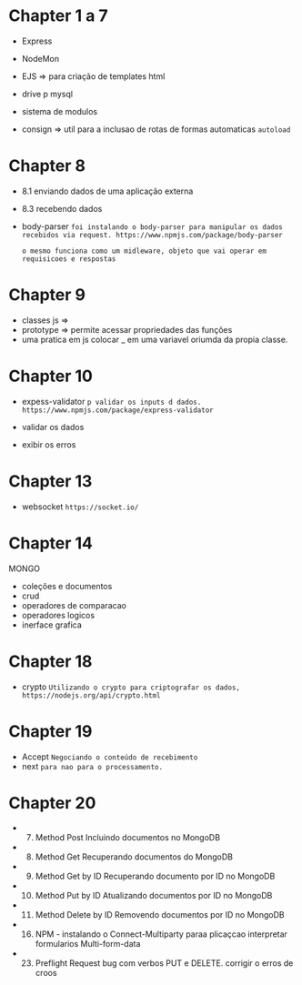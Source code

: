 

# Chapter 1 a 7

- Express
- NodeMon
- EJS 		=> para criação de templates html

- drive p mysql
- sistema de modulos
- consign    => util para a inclusao de rotas de formas automaticas `autoload`




# Chapter 8 

- 8.1 enviando dados de uma aplicação externa
- 8.3 recebendo dados
	
- body-parser
	`foi instalando o body-parser para manipular os dados recebidos via request. https://www.npmjs.com/package/body-parser`

	`o mesmo funciona como um midleware, objeto que vai operar em requisicoes e respostas`




# Chapter 9

- classes js     => 
- prototype      => permite acessar propriedades das funções
- uma pratica em js colocar _ em uma variavel oriumda da propia classe.




# Chapter 10

- expess-validator
	`p validar os inputs d dados. https://www.npmjs.com/package/express-validator`

- validar os dados
- exibir os erros



# Chapter 13

- websocket 
	`https://socket.io/`




# Chapter 14

MONGO
- coleções e documentos
- crud
- operadores de comparacao
- operadores logicos
- inerface grafica




# Chapter 18

- crypto
	`Utilizando o crypto para criptografar os dados, https://nodejs.org/api/crypto.html`




# Chapter 19

- Accept `Negociando o conteúdo de recebimento`
- next   `para nao para o processamento.`


# Chapter 20

- 7. Method Post Incluindo documentos no MongoDB
- 8. Method Get Recuperando documentos do MongoDB
- 9. Method Get by ID Recuperando documento por ID no MongoDB
- 10. Method Put by ID Atualizando documentos por ID no MongoDB
- 11. Method Delete by ID Removendo documentos por ID no MongoDB

- 16. NPM - instalando o Connect-Multiparty
	paraa plicaçcao interpretar formularios Multi-form-data


- 23. Preflight Request
	bug com verbos PUT e DELETE.
	corrigir o erros de croos


